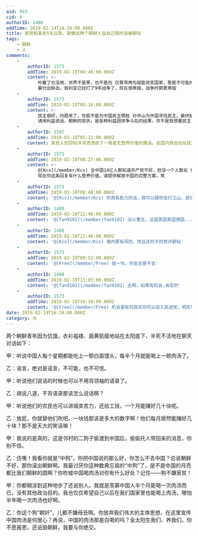 ```yaml
---
aid: 963
cid: 4
authorID: 1408
addTime: 2019-02-14T19:28:00.000Z
title: 感觉和某些5毛议政，就像这两个朝鲜人且自己随时会被删帖
tags:
    - 朝鲜
    - 人
comments:
    -
        authorID: 1573
        addTime: 2019-02-15T04:46:00.000Z
        content: >-
            吵赢了也没用，世界不是黑，也不是白 仅靠骂两句就能改变国家，那是不可能的
            要付出鲜血，叙利亚已经打了9年战争了，现在很黑暗，战争时期更黑暗
    -
        authorID: 1573
        addTime: 2019-02-15T05:16:00.000Z
        content: >-
            民主很好，问题来了，你能不能为中国民主牺牲 孙中山为中国寻找民主，最终敌不过地方军阀，那是漫长岁月
            请用利益说话，朝鲜的现状，是各种利益团体争斗后的结果，并不是我想要民主，民主就能得到
    -
        authorID: 1597
        addTime: 2019-02-18T05:22:00.000Z
        content: 某些人的回帖洋洋洒洒说了一堆毫无营养价值的废话。在国内铁血论坛找志同道合的人互相吹捧不就好了，翻墙有风险。
    -
        authorID: 1573
        addTime: 2019-02-18T08:27:00.000Z
        content: >-
            @[Kcs](/member/Kcs) 全中国14亿人都知道共产党不好，但没一个人敢反 你可以拿出哪怕一个有营养的实际行动出来，怂逼
            现在你这条回复有什么营养价值，请提供解放中国的完整方案，笑
    -
        authorID: 1573
        addTime: 2019-02-18T08:48:00.000Z
        content: '@[Kcs](/member/Kcs) 你真有能力的话，我可以跟你去打江山，就怕你的能力还不如我'
    -
        authorID: 1408
        addTime: 2019-02-18T22:46:00.000Z
        content: '@[fan9102](/member/fan9102) 浴火重生，法国英国美国德国......不都是这么走来的吗？'
    -
        authorID: 1408
        addTime: 2019-02-18T22:46:00.000Z
        content: '@[Kcs](/member/Kcs) 墙内更有风险，而且还时不时禁评删帖'
    -
        authorID: 1573
        addTime: 2019-02-19T09:52:00.000Z
        content: '@[Free](/member/Free) 就一句，你去还是不去'
    -
        authorID: 1408
        addTime: 2019-02-19T13:03:00.000Z
        content: '@[fan9102](/member/fan9102) 去啊，如果有机会,肯定的'
    -
        authorID: 1573
        addTime: 2019-02-19T16:39:00.000Z
        content: '@[Free](/member/Free) 机会是有的其实你可以加入民进党，明天等你入党通知'
date: 2019-02-19T16:39:00.000Z
category: 水
---
```


两个朝鲜青年因为饥饿，衣衫褴褛、面黄肌瘦地站在太阳底下，半死不活地在聊天对话如下：

甲：听说中国人每个星期都能吃上一顿白面馒头，每半个月就能喝上一顿肉汤了。

乙：谣言，绝对是谣言，不可能，也不可信。

甲：听说他们说话的时候也可以不用背领袖的语录了。

乙：胡说八道，不背语录那该怎么说话啊？

甲：听说他们的农民也可以进城卖苦力，还给工钱，一个月能赚好几十块呢。

乙：放屁，你就替他们吹吧。一块钱那该是多大的数字啊！他们每月居然能赚好几十块？那不是天大的笑话嘛！

甲：我说的是真的，这是邻村的二狗子偷渡到中国后，偷偷托人带回来的消息，你别不信。

乙：住嘴！我看你就是“中狗”，你把中国说的那么好，你怎么不去中国？总说朝鲜不好，那你滚出朝鲜啊。我最讨厌你这种数典忘祖的“中狗”了，是不是中国的月亮都比我们朝鲜的圆啊？你吹嘘中国喝肉汤对你有什么好处？记住——狗不嫌家贫！

甲：你都糊涂到这种地步了还说别人。我就是羡慕中国人半个月能喝一次肉汤而已，没有其他政治目的。我也仅仅希望自己以后在我们国家里也能喝上肉汤，哪怕半年喝一次肉汤也好啊。

乙：你这个狗“朝奸”，儿都不嫌母丑啊。你放弃我们伟大的主体思想，在这里宣传中国肉汤是何居心？再说，中国的肉汤那是白喝的吗？金太阳生我们、养我们，你不思报恩，还诋毁朝鲜，我要与你绝交。
